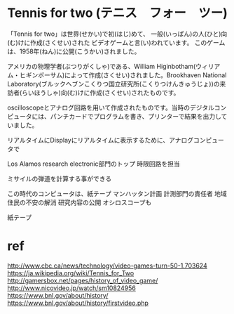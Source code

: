 # Tennis for two (テニス　フォー　ツー)

「Tennis for two」は世界(せかい)で初(はじ)めて、
一般(いっぱん)の人(ひと)向(む)けに作成(さくせい)された
ビデオゲームと言(い)われています。
このゲームは、1958年(ねん)に公開(こうかい)されました。

アメリカの物理学者(ぶつりがくしゃ)である、William Higinbotham(ウィリアム・ヒギンボーサム)によって作成(さくせい)されました。Brookhaven National Laboratory(ブルックヘブンこくりつ国立研究所(こくりつけんきゅうじょ))の来訪者(らいほうしゃ)向(む)けに作成(さくせい)されたものです。

oscilloscopeとアナログ回路を用いて作成されたものです。当時のデジタルコンピュータには、パンチカードでプログラムを書き、プリンターで結果を出力していました。

リアルタイムにDisplayにリアルタイムに表示するために、アナログコンピュータで

Los Alamos research electronic部門のトップ
時限回路を担当

ミサイルの弾道を計算する事ができる

この時代のコンピュータは、紙テープ
マンハッタン計画 
計測部門の責任者
地域住民の不安の解消
研究内容の公開
オシロスコープも

紙テープ


# ref
http://www.cbc.ca/news/technology/video-games-turn-50-1.703624
https://ja.wikipedia.org/wiki/Tennis_for_Two
http://gamersbox.net/pages/history_of_video_game/
http://www.nicovideo.jp/watch/sm10824956
https://www.bnl.gov/about/history/
https://www.bnl.gov/about/history/firstvideo.php
